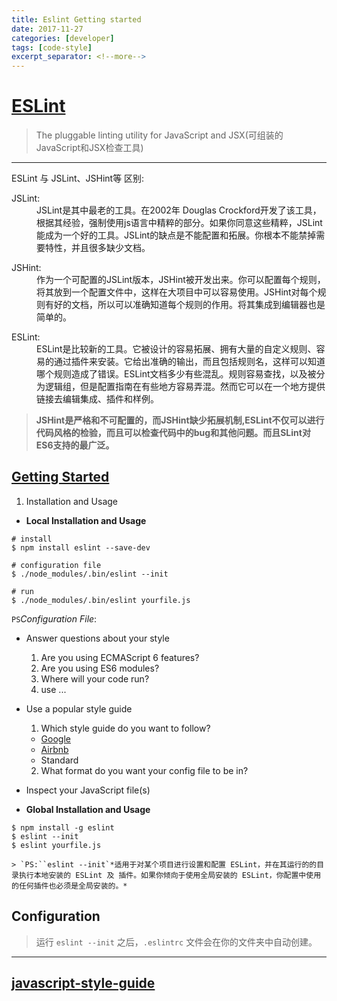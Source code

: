 ```yaml
---
title: Eslint Getting started
date: 2017-11-27
categories: [developer]
tags: [code-style]
excerpt_separator: <!--more-->
---
```


# [ESLint](http://eslint.cn/)

> The pluggable linting utility for JavaScript and JSX(可组装的JavaScript和JSX检查工具)

---

ESLint 与 JSLint、JSHint等 区别:

<dl>
  <dt>
  JSLint:
  </dt>
  <dd>
  JSLint是其中最老的工具。在2002年 Douglas Crockford开发了该工具，根据其经验，强制使用js语言中精粹的部分。如果你同意这些精粹，JSLint能成为一个好的工具。JSLint的缺点是不能配置和拓展。你根本不能禁掉需要特性，并且很多缺少文档。
  </dd>
</dl>
<dl>
  <dt>
  JSHint:
  </dt>
  <dd>
  作为一个可配置的JSLint版本，JSHint被开发出来。你可以配置每个规则，将其放到一个配置文件中，这样在大项目中可以容易使用。JSHint对每个规则有好的文档，所以可以准确知道每个规则的作用。将其集成到编辑器也是简单的。
  </dd>
</dl>
<dl>
  <dt>
  ESLint:
  </dt>
  <dd>
  ESLint是比较新的工具。它被设计的容易拓展、拥有大量的自定义规则、容易的通过插件来安装。它给出准确的输出，而且包括规则名，这样可以知道哪个规则造成了错误。ESLint文档多少有些混乱。规则容易查找，以及被分为逻辑组，但是配置指南在有些地方容易弄混。然而它可以在一个地方提供链接去编辑集成、插件和样例。
  </dd>
</dl>

> **JSHint是严格和不可配置的，而JSHint缺少拓展机制,ESLint不仅可以进行代码风格的检验，而且可以检查代码中的bug和其他问题。而且SLint对ES6支持的最广泛。**

<!--more-->


## [Getting Started](http://eslint.cn/docs/user-guide/getting-started)

1. Installation and Usage
  * **Local Installation and Usage**

  ```
  # install
  $ npm install eslint --save-dev

  # configuration file
  $ ./node_modules/.bin/eslint --init

  # run
  $ ./node_modules/.bin/eslint yourfile.js
  ```

  `PS`*Configuration File*:
  * Answer questions about your style
    1. Are you using ECMAScript 6 features?
    2. Are you using ES6 modules?
    3. Where will your code run?
    4. use ...

  * Use a popular style guide
    1. Which style guide do you want to follow?
      * [Google](https://github.com/google/styleguide)
      * [Airbnb](https://github.com/airbnb/javascript)
      * Standard
    2. What format do you want your config file to be in?

  * Inspect your JavaScript file(s)

  * **Global Installation and Usage**

  ```
  $ npm install -g eslint
  $ eslint --init
  $ eslint yourfile.js
  ```

    > `PS:``eslint --init`*适用于对某个项目进行设置和配置 ESLint，并在其运行的的目录执行本地安装的 ESLint 及 插件。如果你倾向于使用全局安装的 ESLint，你配置中使用的任何插件也必须是全局安装的。*

## Configuration

> 运行 `eslint --init` 之后，`.eslintrc` 文件会在你的文件夹中自动创建。

---

## [javascript-style-guide]()









